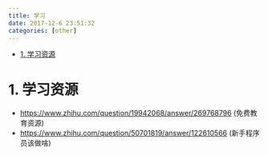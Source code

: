 ```yaml
---
title: 学习
date: 2017-12-6 23:51:32
categories: [other]
---
```



<!-- TOC -->

- [1. 学习资源](#1-学习资源)

<!-- /TOC -->


<a id="markdown-1-学习资源" name="1-学习资源"></a>
# 1. 学习资源

* https://www.zhihu.com/question/19942068/answer/269768796 (免费教育资源)
* https://www.zhihu.com/question/50701819/answer/122610566 (新手程序员该做啥)

